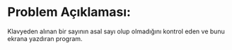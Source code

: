 # Problem Açıklaması:
Klavyeden alınan bir sayının asal sayı olup olmadığını kontrol eden ve bunu ekrana yazdıran program.